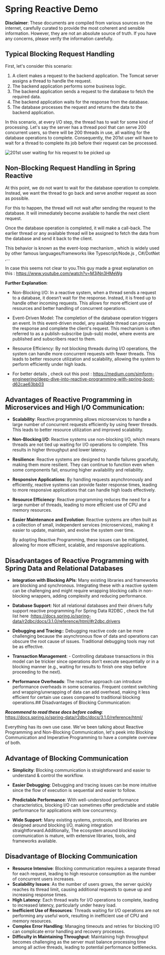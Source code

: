# Spring Reactive Demo

**Disclaimer**: These documents are compiled from various sources on the internet, carefully curated
to provide the most coherent and sensible information. However, they are not an absolute source of
truth. If you have any concerns, please verify the information carefully.

## Typical Blocking Request Handling

First, let's consider this scenario:

1. A client makes a request to the backend application. The Tomcat server assigns a thread to handle
   the request.
2. The backend application performs some business logic.
3. The backend application sends a request to the database to fetch the required data.
4. The backend application waits for the response from the database.
5. The database processes the request and returns the data to the backend application.

In this scenario, at every I/O step, the thread has to wait for some kind of processing. Let's say
the server has a thread pool that can serve 200 concurrent users, so there will be 200 threads in
use, all waiting for the database operations to complete. Consequently, the 201st user will have to
wait for a thread to complete its job before their request can be processed.

![201st user waiting for his request to be picked up](https://preview.redd.it/4o3gfaub95781.png?width=640&crop=smart&auto=webp&s=a8f6da6314730390bcd4b4dd50ef6c52122bcc7a)

## Non-Blocking Request Handling in Spring Reactive

At this point, we do not want to wait for the database operation to complete. Instead, we want the
thread to go back and serve another request as soon as possible.

For this to happen, the thread will not wait after sending the request to the database. It will
immediately become available to handle the next client request.

Once the database operation is completed, it will make a call-back. The earlier thread or any
available thread will be assigned to fetch the data from the database and send it back to the
client.

This behavior is known as the event-loop mechanism , which is widely used by other famous
languages/frameworks
like Typescript/Node.js , C#/DotNet ,...

In case this seems not clear to you.This guy made a great explanation on
this : https://www.youtube.com/watch?v=M3jNn3HMeWg

**Further Explanation**:

- Non-Blocking I/O: In a reactive system, when a thread sends a request to a database, it doesn’t
  wait for the response. Instead, it is freed up to handle other incoming requests. This allows for
  more efficient use of resources and better handling of concurrent operations.

- Event-Driven Model: The completion of the database operation triggers an event. In this
  event-driven model, any available thread can process the response and complete the client's
  request. This mechanism is often referred to as a publish-subscribe (pub-sub) model, where events
  are published and subscribers react to them.

- Resource Efficiency: By not blocking threads during I/O operations, the system can handle more
  concurrent requests with fewer threads. This leads to better resource utilization and scalability,
  allowing the system to perform efficiently under high loads.

- For better details , check out this
  post : https://medium.com/simform-engineering/deep-dive-into-reactive-programming-with-spring-boot-d62cae63bb03

## Advantages of Reactive Programming in Microservices and High I/O Communication:

- **Scalability**: Reactive programming allows microservices to handle a large number of concurrent
  requests efficiently by using fewer threads. This leads to better resource utilization and
  improved scalability.
- **Non-Blocking I/O**: Reactive systems use non-blocking I/O, which means threads are not tied up
  waiting for I/O operations to complete. This results in higher throughput and lower latency.
- **Resilience**: Reactive systems are designed to handle failures gracefully, making them more
  resilient. They can continue to function even when some components fail, ensuring higher
  availability and reliability.
- **Responsive Applications**: By handling requests asynchronously and efficiently, reactive systems
  can provide faster response times, leading to more responsive applications that can handle high
  loads effectively.
- **Resource Efficiency**: Reactive programming reduces the need for a large number of threads,
  leading to more efficient use of CPU and memory resources.
- **Easier Maintenance and Evolution**: Reactive systems are often built as a collection of small,
  independent services (microservices), making it easier to update, maintain, and evolve the system
  over time.

  By adopting Reactive Programming, these issues can be mitigated, allowing for more efficient,
  scalable, and responsive applications.

## Disadvantages of Reactive Programming with Spring Data and Relational Databases

- **Integration with Blocking APIs**: Many existing libraries and frameworks are blocking and
  synchronous. Integrating these with a
  reactive system can be challenging and might require wrapping blocking calls in non-blocking
  wrappers, adding complexity and reducing performance.

- **Database Support**: Not all relational databases and their drivers fully support reactive
  programming.For Spring Data R2DBC , check the full list
  here :https://docs.spring.io/spring-data/r2dbc/docs/3.1.0/reference/html/#r2dbc.drivers

- **Debugging and Tracing:**: Debugging reactive code can be more challenging because the
  asynchronous flow of data and operations
  can obscure the root cause of issues. Traditional debugging tools may not be as effective.

- **Transaction Management**: - Controlling database transactions in this model can be trickier
  since operations don’t execute sequentially or in a blocking manner (e.g., waiting for results to
  finish one step before proceeding to the next).

- **Performance Overheads**: The reactive approach can introduce performance overheads in some
  scenarios. Frequent context switching and wrapping/unwrapping of data can add overhead, making it
  less efficient for certain use cases compared to traditional blocking operations.## Disadvantages
  of Blocking Communication:

_**Recommend to read these docs before
coding**_: https://docs.spring.io/spring-data/r2dbc/docs/3.1.0/reference/html/

Everything has its own use case. We've been talking about Reactive Programming and Non-Blocking
Communication, let's peek into Blocking Communication and Imperative Programming to have a complete
overview of both.

## Advantage of Blocking Communication

- **Simplicity**: Blocking communication is straightforward and easier to understand & control
  the workflow.

- **Easier Debugging**: Debugging and tracing issues can be more intuitive since the flow of
  execution is sequential and easier to follow.

- **Predictable Performance**: With well-understood performance characteristics, blocking I/O can
  sometimes offer predictable and stable performance for applications with low concurrency.

- **Wide Support**: Many existing systems, protocols, and libraries are designed around blocking
  I/O, making integration straightforward.Additionally, The ecosystem around blocking communication is mature, with extensive
  libraries, tools, and frameworks available.

## Disadvantage of Blocking Communication

- **Resource Intensive**: Blocking communication requires a separate thread for each request,
  leading to high resource consumption as the number of concurrent users increases.
- **Scalability Issues**: As the number of users grows, the server quickly reaches its thread limit,
  causing additional requests to queue up and increasing response times.
- **High Latency**: Each thread waits for I/O operations to complete, leading to increased latency,
  particularly under heavy load.
- **Inefficient Use of Resources**: Threads waiting for I/O operations are not performing any useful
  work, resulting in inefficient use of CPU and memory resources.
- **Complex Error Handling**: Managing timeouts and retries for blocking I/O can complicate error
  handling and recovery processes.
- **Difficulty in Maintaining Throughput**: Maintaining high throughput becomes challenging as the
  server must balance processing time among all active threads, leading to potential performance
  bottlenecks.